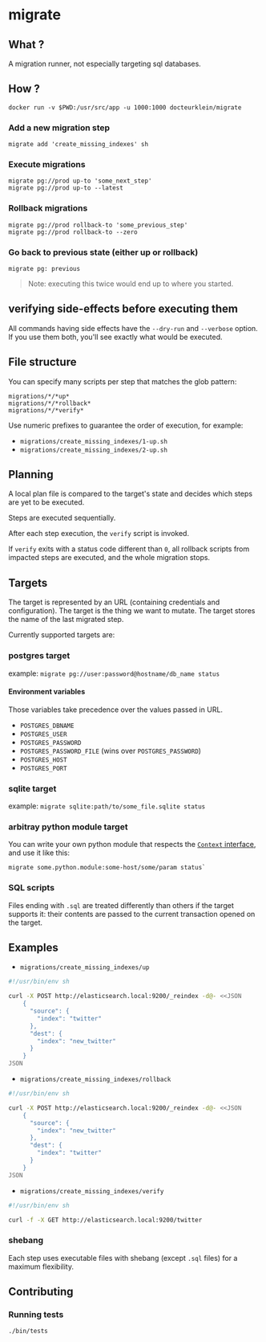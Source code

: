 # migrate

## What ?

A migration runner, not especially targeting sql databases.

## How ?

    docker run -v $PWD:/usr/src/app -u 1000:1000 docteurklein/migrate

### Add a new migration step

    migrate add 'create_missing_indexes' sh

### Execute migrations

    migrate pg://prod up-to 'some_next_step'
    migrate pg://prod up-to --latest

### Rollback migrations

    migrate pg://prod rollback-to 'some_previous_step'
    migrate pg://prod rollback-to --zero


### Go back to previous state (either up or rollback)

    migrate pg: previous

> Note: executing this twice would end up to where you started.


## verifying side-effects before executing them

All commands having side effects have the `--dry-run` and `--verbose` option. If you use them both, you'll see exactly what would be executed.

## File structure


You can specify many scripts per step that matches the glob pattern:

    migrations/*/*up*
    migrations/*/*rollback*
    migrations/*/*verify*

Use numeric prefixes to guarantee the order of execution, for example:

 - `migrations/create_missing_indexes/1-up.sh`
 - `migrations/create_missing_indexes/2-up.sh`


## Planning

A local plan file is compared to the target's state and decides which steps are yet to be executed.

Steps are executed sequentially.

After each step execution, the `verify` script is invoked.

If `verify` exits with a status code different than `0`, all rollback scripts from impacted steps are executed, and the whole migration stops.


## Targets

The target is represented by an URL (containing credentials and configuration).
The target is the thing we want to mutate.
The target stores the name of the last migrated step.

Currently supported targets are:

### postgres target
    
example: `migrate pg://user:password@hostname/db_name status`

#### Environment variables

Those variables take precedence over the values passed in URL.

 - `POSTGRES_DBNAME`
 - `POSTGRES_USER`
 - `POSTGRES_PASSWORD`
 - `POSTGRES_PASSWORD_FILE` (wins over `POSTGRES_PASSWORD`)
 - `POSTGRES_HOST`
 - `POSTGRES_PORT`
 
### sqlite target

example: `migrate sqlite:path/to/some_file.sqlite status`


### arbitray python module target

You can write your own python module that respects the [`Context` interface](./migrate/targets/sqlite.py#L8),
and use it like this:

    migrate some.python.module:some-host/some/param status`

### SQL scripts

Files ending with `.sql` are treated differently than others if the target supports it:
their contents are passed to the current transaction opened on the target.


## Examples

 - `migrations/create_missing_indexes/up`

```sh
#!/usr/bin/env sh

curl -X POST http://elasticsearch.local:9200/_reindex -d@- <<JSON
    {
      "source": {
        "index": "twitter"
      },
      "dest": {
        "index": "new_twitter"
      }
    }
JSON
```

 - `migrations/create_missing_indexes/rollback`

```sh
#!/usr/bin/env sh

curl -X POST http://elasticsearch.local:9200/_reindex -d@- <<JSON
    {
      "source": {
        "index": "new_twitter"
      },
      "dest": {
        "index": "twitter"
      }
    }
JSON
```

 - `migrations/create_missing_indexes/verify`

```sh
#!/usr/bin/env sh

curl -f -X GET http://elasticsearch.local:9200/twitter
```


### shebang


Each step uses executable files with shebang (except `.sql` files) for a maximum flexibility.


## Contributing

### Running tests

    ./bin/tests
